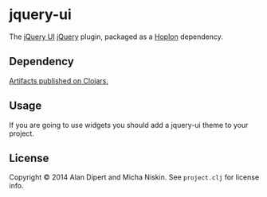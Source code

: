 # jquery-ui

The [jQuery UI][2] [jQuery][4] plugin, packaged as a [Hoplon][1] dependency.

## Dependency

[Artifacts published on Clojars.][3]

## Usage

If you are going to use widgets you should add a jquery-ui theme to your project.

## License

Copyright © 2014 Alan Dipert and Micha Niskin. See `project.clj` for license info.

[1]: http://hoplon.io
[2]: http://jqueryui.com
[3]: https://clojars.org/io.hoplon.vendor/jquery-ui
[4]: http://jquery.com
